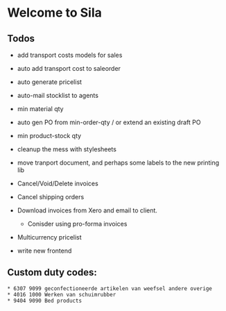 # Welcome to Sila

## Todos

- add transport costs models for sales
- auto add transport cost to saleorder
- auto generate pricelist
- auto-mail stocklist to agents
- min material qty
- auto gen PO from min-order-qty / or extend an existing draft PO
- min product-stock qty

- cleanup the mess with stylesheets
- move tranport document, and perhaps some labels to the new printing lib
- Cancel/Void/Delete invoices
- Cancel shipping orders
- Download invoices from Xero and email to client. 
    * Conisder using pro-forma invoices
- Multicurrency pricelist
- write new frontend

## Custom duty codes:
	* 6307 9099 geconfectioneerde artikelen van weefsel andere overige
	* 4016 1000 Werken van schuimrubber
	* 9404 9090 Bed products
